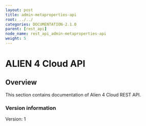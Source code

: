 ```yaml
---
layout: post
title: admin-metaproperties-api
root: ../../
categories: DOCUMENTATION-2.1.0
parent: [rest_api]
node_name: rest_api_admin-metaproperties-api
weight: 5
---
```


# ALIEN 4 Cloud API

## Overview
This section contains documentation of Alien 4 Cloud REST API.

### Version information
Version: 1

